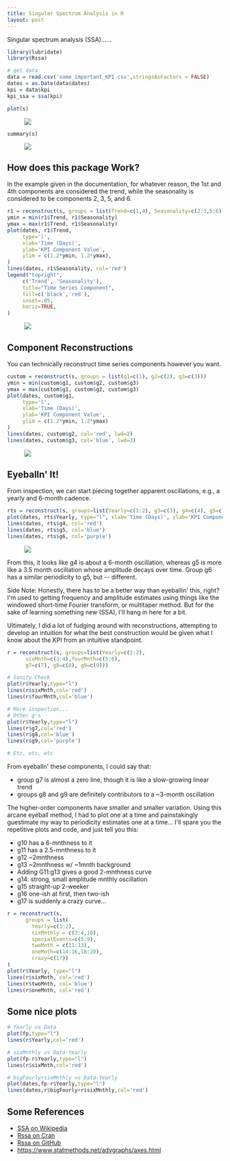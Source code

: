 ```yaml
---
title: Singular Spectrum Analysis in R
layout: post
---
```



Singular spectrum analysis (SSA)......

```r
library(lubridate)
library(Rssa)

# get data
data = read.csv('some_important_KPI.csv',stringsAsFactors = FALSE)
dates = as.Date(data$dates)
kpi = data$kpi
kpi_ssa = ssa(kpi)
```


```r
plot(s)
```
<figure>
  <img src="/images/ssa-plot-norms.png">
</figure>


```
summary(s)
```
<figure>
  <img src="/images/ssa-summary.png">
</figure>

## How does this package Work?
In the example given in the documentation, for whatever reason, the 1st and 4th
components are considered the trend, while the seasonality is considered to be
components 2, 3, 5, and 6.

```r
r1 = reconstruct(s, groups = list(Trend=c(1,4), Seasonality=c(2:3,5:6)))
ymin = min(r1$Trend, r1$Seasonality)
ymax = max(r1$Trend, r1$Seasonality)
plot(dates, r1$Trend, 
     type='l', 
     xlab='Time (Days)', 
     ylab='KPI Component Value', 
     ylim = c(1.2*ymin, 1.2*ymax),
)
lines(dates, r1$Seasonality, col='red')
legend("topright", 
     c('Trend', 'Seasonality'),
     title="Time Series Component",
     fill=c('black','red'), 
     inset=.05, 
     horiz=TRUE,
)
```
<figure>
  <img src="/images/ssa-doc-example.png">
</figure>
 
 
## Component Reconstructions
You can technically reconstruct time series components however you want.  

```r
custom = reconstruct(s, groups = list(g1=c(1), g2=c(2), g3=c(3)))
ymin = min(custom$g1, custom$g2, custom$g3)
ymax = max(custom$g1, custom$g2, custom$g3)
plot(dates, custom$g1, 
     type='l', 
     xlab='Time (Days)', 
     ylab='KPI Component Value', 
     ylim = c(1.2*ymin, 1.2*ymax)
)
lines(dates, custom$g2, col='red', lwd=2)
lines(dates, custom$g3, col='blue', lwd=3)
```
<figure>
  <img src="/images/ssa-custom-example.png">
</figure>


## Eyeballn' It!
From inspection, we can start piecing together apparent oscillations, e.g., a yearly and 6-month
cadence.

```r
rts = reconstruct(s, groups=list(Yearly=c(1:2), g3=c(3), g4=c(4), g5=c(5), g6=c(6)))
plot(dates, rts$Yearly, type="l", xlab='Time (Days)', ylab='KPI Component Value')
lines(dates, rts$g4, col='red')
lines(dates, rts$g5, col='blue')
lines(dates, rts$g6, col='purple')
```
<figure>
  <img src="/images/ssa-eyeball-inspection.png">
</figure>

From this, it looks like g4 is about a 6-month oscillation, whereas
g5 is more like a 3.5 month oscillation whose amplitude decays over time. Group g6
has a similar periodicity to g5, but -- different.  

Side Note: Honestly, there has to be a better way than eyeballin' this, right? I'm used to
getting frequency and amplitude estimates using things like the windowed short-time Fourier transform, or
multitaper method. But for the sake of learning something new (SSA), I'll hang in here for a 
bit.

Ultimately, I did a lot of fudging around with reconstructions, attempting to develop
an intuition for what the best construction would be given what I know about the KPI
from an intuitive standpoint.  

```r
r = reconstruct(s, groups=list(Yearly=c(1:2),
      sixMnth=c(3:4),fourMnth=c(5:6),
      g7=c(7), g8=c(8), g9=c(9)))

# Sanity Check
plot(r$Yearly,type="l")
lines(r$sixMnth,col='red')
lines(r$fourMnth,col='blue')

# More inspection...
# Other g's
plot(r$Yearly,type="l")
lines(r$g7,col='red')
lines(r$g8,col='blue')
lines(r$g9,col='purple')

# Etc, etc, etc
```

From eyeballn' these components, I could say that:
* group g7 is almost a zero line, though it is like a slow-growing linear trend
* groups g8 and g9 are definitely contributors to a ~3-month oscillation

The higher-order components have smaller and smaller variation. Using this arcane eyeball method, I had
to plot one at a time and painstakingly guestimate my way to periodicity estimates
one at a time...  I'll spare you the repetitive plots and code, and just tell you this:  

* g10 has a 6-mnthness to it
* g11 has a 2.5-mnthness to it 
* g12 ~2mnthness
* g13 ~2mnthness w/ ~1mnth background
* Adding G11:g13 gives a good 2-mnthness curve
* g14: strong, small amplitude mnthly oscillation
* g15 straight-up 2-weeker
* g16 one-ish at first, then two-ish
* g17 is suddenly a crazy curve... 



```r
r = reconstruct(s, 
      groups = list(
        Yearly=c(1:2),
        sixMnthly = c(3:4,10), 
        specialEvents=c(5:9),
        twoMnth = c(11:13), 
        oneMnth=c(14:16,18:20),
        crazy=c(17))
)
plot(r$Yearly, type="l")
lines(r$sixMnth, col='red')
lines(r$twoMnth, col='blue')
lines(r$oneMnth, col='red')
```

## Some nice plots
```r
# Yearly vs Data
plot(fp,type="l")
lines(r$Yearly,col='red')
```

```r
# sixMnthly vs Data-Yearly
plot(fp-r$Yearly,type="l")
lines(r$sixMnth,col='red')
```

```r
# bigFourly+sixMnthly vs Data-Yearly
plot(dates,fp-r$Yearly,type="l")
lines(dates,r$bigFourly+r$sixMnthly,col='red')
```


## Some References
* [SSA on Wikipedia](https://en.wikipedia.org/wiki/Singular_spectrum_analysis)
* [Rssa on Cran](https://cran.r-project.org/web/packages/Rssa/index.html)
* [Rssa on GitHub](https://github.com/asl/rssa)
* https://www.statmethods.net/advgraphs/axes.html
